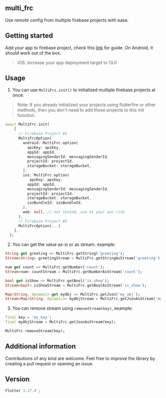 ## multi_frc

Use remote config from multiple firebase projects with ease.

## Getting started

Add your app to firebase project, check this [link](https://pub.dev/packages/firebase_core) for guide.
On Android, it should work out of the box.

>iOS: increase your app deployment target to 13.0

## Usage

1. You can use `MultiFrc.init()` to initialized multiple firebase projects at once:

>Note: If you already initialized your projects using flutterfire or other methods, then you don't need to add those projects to this init function.

```dart
await MultiFrc.init(
    [
      // Firebase Project #1
      MultiFrcOption(
        android: MultiFrc.option(
          apiKey: apiKey,
          appId: appId,
          messagingSenderId: messagingSenderId,
          projectId: projectId,
          storageBucket: storageBucket,
        ),
        ios: MultiFrc.option(
           apiKey: apiKey,
          appId: appId,
          messagingSenderId: messagingSenderId,
          projectId: projectId,
          storageBucket: storageBucket,
          iosBundleId: iosBundleId,
        ),
        web: null, // not tested, use at your own risk
      ),
      // Firebase Project #2
      MultiFrcOption(...)
    ],
  );
```

2. You can get the value as-is or as stream. example:

```dart
String get greeting => MultiFrc.getString('greeting');
Stream<String> greetingStream = MultiFrc.getStringAsStream('greeting');

num get count => MultiFrc.getNumber('count');
Stream<num> countStream = MultiFrc.getNumberAsStream('count');

bool get isShow => MultiFrc.getBool('is_show');
Stream<bool> isShowStream = MultiFrc.getBoolAsStream('is_show');

Map<String, dynamic> get myObj => MultiFrc.getJson('my_obj');
Stream<Map<String, dynamic>> myObjStream = MultiFrc.getJsonAsStream('my_obj');
```

3. You can remove stream using `removeStream(key)`, example:

```dart
final key = 'my_key';
final myObjStream = MultiFrc.getJsonAsStream(key);

MultiFrc.removeStream(key);
```

## Additional information

Contributions of any kind are welcome. Feel free to improve the library by creating a pull request or opening an issue.

## Version
```dart
Flutter 3.27.4';
```
